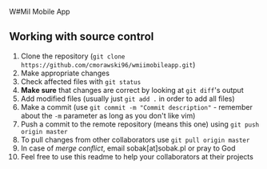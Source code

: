  W#MiI Mobile App

## Working with source control
1. Clone the repository (`git clone https://github.com/cmorawski96/wmiimobileapp.git`)
2. Make appropriate changes
3. Check affected files with `git status`
4. **Make sure** that changes are correct by looking at `git diff`'s output
5. Add modified files (usually just `git add .` in order to add all files)
6. Make a commit (use `git commit -m "Commit description"` - remember about the `-m` parameter as long as you don't like vim)
7. Push a commit to the remote repository (means this one) using `git push origin master`
8. To pull changes from other collaborators use `git pull origin master`
9. In case of *merge conflict*, email sobak[at]sobak.pl or pray to God
10. Feel free to use this readme to help your collaborators at their projects

